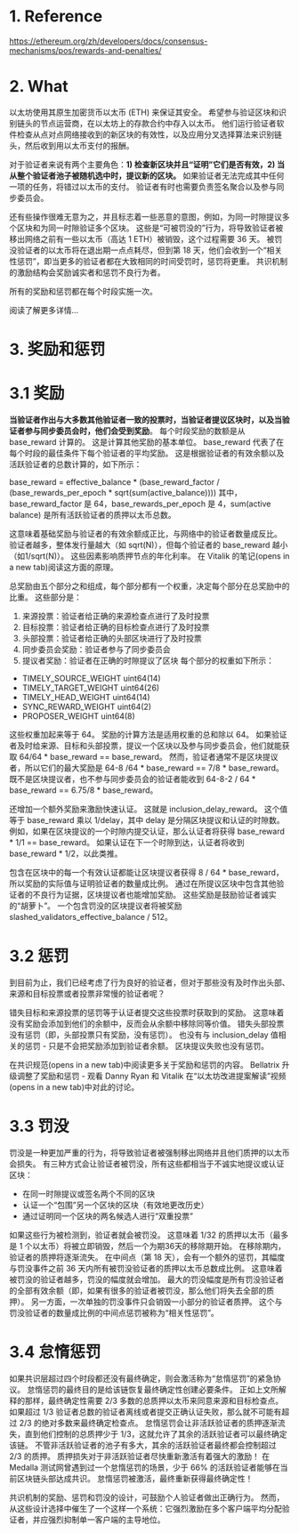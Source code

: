 # 1. Reference
https://ethereum.org/zh/developers/docs/consensus-mechanisms/pos/rewards-and-penalties/


# 2. What

以太坊使用其原生加密货币以太币 (ETH) 来保证其安全。 希望参与验证区块和识别链头的节点运营商，在以太坊上的存款合约中存入以太币。 他们运行验证者软件检查从点对点网络接收到的新区块的有效性，以及应用分叉选择算法来识别链头，然后收到用以太币支付的报酬。

对于验证者来说有两个主要角色：**1) 检查新区块并且“证明”它们是否有效，2) 当从整个验证者池子被随机选中时，提议新的区块。** 如果验证者无法完成其中任何一项的任务，将错过以太币的支付。 验证者有时也需要负责签名聚合以及参与同步委员会。

还有些操作很难无意为之，并且标志着一些恶意的意图，例如，为同一时隙提议多个区块和为同一时隙验证多个区块。 这些是“可被罚没的”行为，将导致验证者被移出网络之前有一些以太币（高达 1 ETH）被销毁，这个过程需要 36 天。 被罚没验证者的以太币将在退出期一点点耗尽，但到第 18 天，他们会收到一个“相关性惩罚”，即当更多的验证者都在大致相同的时间受罚时，惩罚将更重。 共识机制的激励结构会奖励诚实者和惩罚不良行为者。

所有的奖励和惩罚都在每个时段实施一次。

阅读了解更多详情...


# 3. 奖励和惩罚

# 3.1 奖励
**当验证者作出与大多数其他验证者一致的投票时，当验证者提议区块时，以及当验证者参与同步委员会时，他们会受到奖励**。 每个时段奖励的数额是从 base_reward 计算的。 这是计算其他奖励的基本单位。 base_reward 代表了在每个时段的最佳条件下每个验证者的平均奖励。 这是根据验证者的有效余额以及活跃验证者的总数计算的，如下所示：

base_reward = effective_balance * (base_reward_factor / (base_rewards_per_epoch * sqrt(sum(active_balance))))
其中，base_reward_factor 是 64，base_rewards_per_epoch 是 4，sum(active balance) 是所有活跃验证者的质押以太币总数。

这意味着基础奖励与验证者的有效余额成正比，与网络中的验证者数量成反比。 验证者越多，整体发行量越大（如 sqrt(N)），但每个验证者的 base_reward 越小（如1/sqrt(N)）。 这些因素影响质押节点的年化利率。 在 Vitalik 的笔记(opens in a new tab)阅读这方面的原理。

总奖励由五个部分之和组成，每个部分都有一个权重，决定每个部分在总奖励中的比重。 这些部分是：

1. 来源投票：验证者给正确的来源检查点进行了及时投票
2. 目标投票：验证者给正确的目标检查点进行了及时投票
3. 头部投票：验证者给正确的头部区块进行了及时投票
4. 同步委员会奖励：验证者参与了同步委员会
5. 提议者奖励：验证者在正确的时隙提议了区块
每个部分的权重如下所示：

- TIMELY_SOURCE_WEIGHT    uint64(14)
- TIMELY_TARGET_WEIGHT    uint64(26)
- TIMELY_HEAD_WEIGHT  uint64(14)
- SYNC_REWARD_WEIGHT  uint64(2)
- PROPOSER_WEIGHT uint64(8)
  
这些权重加起来等于 64。 奖励的计算方法是适用权重的总和除以 64。 如果验证者及时给来源、目标和头部投票，提议一个区块以及参与同步委员会，他们就能获取 64/64 * base_reward == base_reward。 然而，验证者通常不是区块提议者，所以它们的最大奖励是 64-8 /64 * base_reward == 7/8 * base_reward。 既不是区块提议者，也不参与同步委员会的验证者能收到 64-8-2 / 64 * base_reward == 6.75/8 * base_reward。

还增加一个额外奖励来激励快速认证。 这就是 inclusion_delay_reward。 这个值等于 base_reward 乘以 1/delay，其中 delay 是分隔区块提议和认证的时隙数。 例如，如果在区块提议的一个时隙内提交认证，那么认证者将获得 base_reward * 1/1 == base_reward。 如果认证在下一个时隙到达，认证者将收到 base_reward * 1/2，以此类推。

包含在区块中的每一个有效认证都能让区块提议者获得 8 / 64 * base_reward，所以奖励的实际值与证明验证者的数量成比例。 通过在所提议区块中包含其他验证者的不良行为证据，区块提议者也能增加奖励。 这些奖励是鼓励验证者诚实的“胡萝卜”。 一个包含罚没的区块提议者将被奖励 slashed_validators_effective_balance / 512。

# 3.2 惩罚
到目前为止，我们已经考虑了行为良好的验证者，但对于那些没有及时作出头部、来源和目标投票或者投票非常慢的验证者呢？

错失目标和来源投票的惩罚等于认证者提交这些投票时获取到的奖励。 这意味着没有奖励会添加到他们的余额中，反而会从余额中移除同等价值。 错失头部投票没有惩罚（即，头部投票只有奖励，没有惩罚）。 也没有与 inclusion_delay 值相关的惩罚 - 只是不会把奖励添加到验证者余额。 区块提议失败也没有惩罚。

在共识规范(opens in a new tab)中阅读更多关于奖励和惩罚的内容。 Bellatrix 升级调整了奖励和惩罚 - 观看 Danny Ryan 和 Vitalik 在“以太坊改进提案解读”视频(opens in a new tab)中对此的讨论。

# 3.3 罚没
罚没是一种更加严重的行为，将导致验证者被强制移出网络并且他们质押的以太币会损失。 有三种方式会让验证者被罚没，所有这些都相当于不诚实地提议或认证区块：

- 在同一时隙提议或签名两个不同的区块
- 认证一个“包围”另一个区块的区块（有效地更改历史）
- 通过证明同一个区块的两名候选人进行“双重投票”
  
如果这些行为被检测到，验证者就会被罚没。 这意味着 1/32 的质押以太币（最多是 1 个以太币）将被立即销毁，然后一个为期36天的移除期开始。 在移除期内，验证者的质押将逐渐流失。 在中间点（第 18 天），会有一个额外的惩罚，其幅度与罚没事件之前 36 天内所有被罚没验证者的质押以太币总数成比例。 这意味着被罚没的验证者越多，罚没的幅度就会增加。 最大的罚没幅度是所有罚没验证者的全部有效余额（即，如果有很多的验证者被罚没，那么他们将失去全部的质押）。 另一方面，一次单独的罚没事件只会销毁一小部分的验证者质押。 这个与罚没验证者的数量成比例的中间点惩罚被称为“相关性惩罚”。

# 3.4 怠惰惩罚
如果共识层超过四个时段都还没有最终确定，则会激活称为“怠惰惩罚”的紧急协议。 怠惰惩罚的最终目的是给该链恢复最终确定性创建必要条件。 正如上文所解释的那样，最终确定性需要 2/3 多数的总质押以太币来同意来源和目标检查点。 如果超过 1/3 验证者总数的验证者离线或者提交正确认证失败，那么就不可能有超过 2/3 的绝对多数来最终确定检查点。 怠惰惩罚会让非活跃验证者的质押逐渐流失，直到他们控制的总质押少于 1/3，这就允许了其余的活跃验证者可以最终确定该链。 不管非活跃验证者的池子有多大，其余的活跃验证者最终都会控制超过 2/3 的质押。 质押损失对于非活跃验证者尽快重新激活有着强大的激励！ 在 Medalla 测试网曾遇到过一个怠惰惩罚的场景，少于 66% 的活跃验证者能够在当前区块链头部达成共识。 怠惰惩罚被激活，最终重新获得最终确定性！

共识机制的奖励、惩罚和罚没的设计，可鼓励个人验证者做出正确行为。 然而，从这些设计选择中催生了一个这样一个系统：它强烈激励在多个客户端平均分配验证者，并应强烈抑制单一客户端的主导地位。